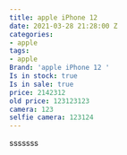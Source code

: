 ```yaml
---
title: apple iPhone 12
date: 2021-03-28 21:28:00 Z
categories:
- apple
tags:
- apple
Brand: 'apple iPhone 12 '
Is in stock: true
Is in sale: true
price: 2142312
old price: 123123123
camera: 123
selfie camera: 123124
---
```


sssssss